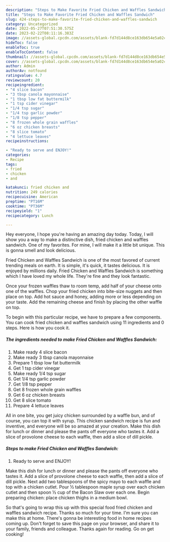```yaml
---
description: "Steps to Make Favorite Fried Chicken and Waffles Sandwich"
title: "Steps to Make Favorite Fried Chicken and Waffles Sandwich"
slug: 424-steps-to-make-favorite-fried-chicken-and-waffles-sandwich
category: Uncategorized
date: 2022-05-27T07:51:30.575Z
date: 2023-02-22T08:11:16.383Z
image: //assets-global.cpcdn.com/assets/blank-fd7d144d8ce163db654e5a02c40b08a2775adb7897d16e4062681dc7e1b2800f.png
hideToc: false
enableToc: true
enableTocContent: false
thumbnail: //assets-global.cpcdn.com/assets/blank-fd7d144d8ce163db654e5a02c40b08a2775adb7897d16e4062681dc7e1b2800f.png
cover: //assets-global.cpcdn.com/assets/blank-fd7d144d8ce163db654e5a02c40b08a2775adb7897d16e4062681dc7e1b2800f.png
author: Admin
authorAv: notfound
ratingvalue: 4.7
reviewcount: 20
recipeingredient:
- "4 slice bacon"
- "3 tbsp canola mayonnaise"
- "1 tbsp low fat buttermilk"
- "1 tsp cider vinegar"
- "1/4 tsp sugar"
- "1/4 tsp garlic powder"
- "1/8 tsp pepper"
- "8 frozen whole grain waffles"
- "6 oz chicken breasts"
- "8 slice tomato"
- "4 lettuce leaves"
recipeinstructions:

- "Ready to serve and ENJOY!"
categories:
- Recipe
tags:
- fried
- chicken
- and

katakunci: fried chicken and 
nutrition: 249 calories
recipecuisine: American
preptime: "PT16M"
cooktime: "PT36M"
recipeyield: "1"
recipecategory: Lunch

---
```



Hey everyone, I hope you're having an amazing day today. Today, I will show you a way to make a distinctive dish, fried chicken and waffles sandwich. One of my favorites. For mine, I will make it a little bit unique. This is gonna smell and look delicious.

Fried Chicken and Waffles Sandwich is one of the most favored of current trending meals on earth. It is simple, it's quick, it tastes delicious. It is enjoyed by millions daily. Fried Chicken and Waffles Sandwich is something which I have loved my whole life. They're fine and they look fantastic.

Once your frozen waffles thaw to room temp, add half of your cheese onto one of the waffles. Chop your fried chicken into bite-size nuggets and then place on top. Add hot sauce and honey, adding more or less depending on your taste. Add the remaining cheese and finish by placing the other waffle on top.


To begin with this particular recipe, we have to prepare a few components. You can cook fried chicken and waffles sandwich using 11 ingredients and 0 steps. Here is how you cook it.

<!--inarticleads1-->

##### The ingredients needed to make Fried Chicken and Waffles Sandwich:

1. Make ready 4 slice bacon
1. Make ready 3 tbsp canola mayonnaise
1. Prepare 1 tbsp low fat buttermilk
1. Get 1 tsp cider vinegar
1. Make ready 1/4 tsp sugar
1. Get 1/4 tsp garlic powder
1. Get 1/8 tsp pepper
1. Get 8 frozen whole grain waffles
1. Get 6 oz chicken breasts
1. Get 8 slice tomato
1. Prepare 4 lettuce leaves


All in one bite, you get juicy chicken surrounded by a waffle bun, and of course, you can top it with syrup. This chicken sandwich recipe is fun and inventive, and everyone will be so amazed at your creation. Make this dish for lunch or dinner and please the pants off everyone who tastes it. Add a slice of provolone cheese to each waffle, then add a slice of dill pickle. 

<!--inarticleads2-->

##### Steps to make Fried Chicken and Waffles Sandwich:


1. Ready to serve and ENJOY!

Make this dish for lunch or dinner and please the pants off everyone who tastes it. Add a slice of provolone cheese to each waffle, then add a slice of dill pickle. Next add two tablespoons of the spicy mayo to each waffle and top with a chicken cutlet. Pour ½ tablespoon maple syrup over each chicken cutlet and then spoon ½ cup of the Bacon Slaw over each one. Begin preparing chicken: place chicken thighs in a medium bowl. 

So that's going to wrap this up with this special food fried chicken and waffles sandwich recipe. Thanks so much for your time. I'm sure you can make this at home. There's gonna be interesting food in home recipes coming up. Don't forget to save this page on your browser, and share it to your family, friends and colleague. Thanks again for reading. Go on get cooking!

